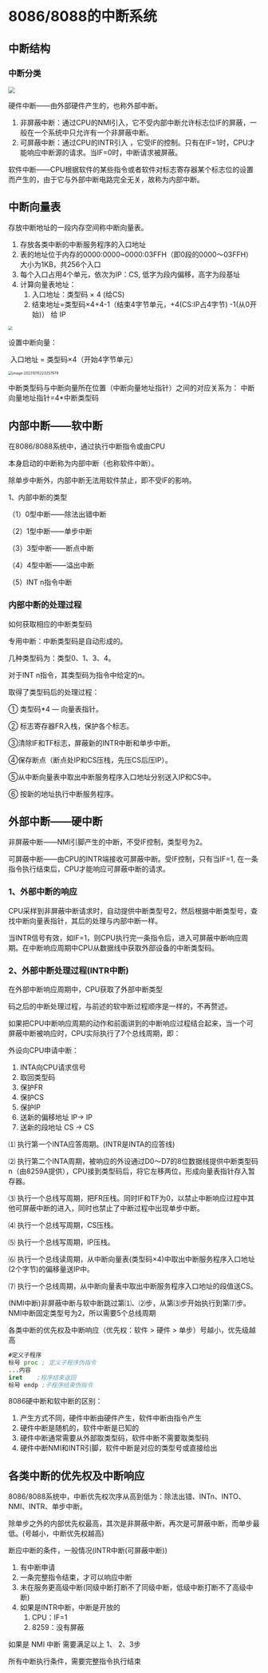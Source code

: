 # 8086/8088的中断系统 

## 中断结构

### 中断分类

<img src="/emuImage/256种中断源.png" style="zoom:80%;" />



硬件中断——由外部硬件产生的，也称外部中断。

1. 非屏蔽中断：通过CPU的NMI引入，它不受内部中断允许标志位IF的屏蔽，一般在一个系统中只允许有一个非屏蔽中断。
2. 可屏蔽中断：通过CPU的INTR引入 ，它受IF的控制。只有在IF=1时，CPU才能响应中断源的请求。当IF=0时，中断请求被屏蔽。

软件中断——CPU根据软件的某些指令或者软件对标志寄存器某个标志位的设置而产生的，由于它与外部中断电路完全无关，故称为内部中断。 

## 中断向量表

   存放中断地址的一段内存空间称中断向量表。

1. 存放各类中断的中断服务程序的入口地址
2. 表的地址位于内存的0000∶0000~0000∶03FFH（即0段的0000～03FFH）大小为1KB，共256个入口
3. 每个入口占用4个单元，依次为IP：CS, 低字为段内偏移，高字为段基址
4. 计算向量表地址：
   1. 入口地址：类型码 × 4 (给CS)
   2. 结束地址=类型码×4+4-1（结束4字节单元，+4(CS:IP占4字节) -1(从0开始)） 给 IP


<img src="/emuImage/中断向量表.png" style="zoom: 50%;" />

设置中断向量：

​	入口地址 = 类型码×4（开始4字节单元）

<img src="/emuImage/image-20231015223257979.png" alt="image-20231015223257979" style="zoom: 50%;" />

中断类型码与中断向量所在位置（中断向量地址指针）之间的对应关系为： 中断向量地址指针=4*中断类型码 



## 内部中断——软中断

   在8086/8088系统中，通过执行中断指令或由CPU

本身启动的中断称为内部中断（也称软件中断）。

   除单步中断外，内部中断无法用软件禁止，即不受IF的影响。

1、内部中断的类型

（1）0型中断——除法出错中断

（2）1型中断——单步中断

（3）3型中断——断点中断

（4）4型中断——溢出中断

（5）INT n指令中断

### 内部中断的处理过程

   如何获取相应的中断类型码 

专用中断：中断类型码是自动形成的。

几种类型码为：类型0、1、3、4。

对于INT n指令，其类型码为指令中给定的n。

取得了类型码后的处理过程：

① 类型码*4 — 向量表指针。

② 标志寄存器FR入栈，保护各个标志。

③清除IF和TF标志，屏蔽新的INTR中断和单步中断。

④保存断点（断点处IP和CS压栈，先压CS后压IP）。

⑤从中断向量表中取出中断服务程序入口地址分别送入IP和CS中。

⑥ 按新的地址执行中断服务程序。


## 外部中断——硬中断

非屏蔽中断——NMI引脚产生的中断，不受IF控制，类型号为2。

可屏蔽中断——由CPU的INTR端接收可屏蔽中断。受IF控制，只有当IF=1, 在一条指令执行结束后，CPU才能响应可屏蔽中断的请求。

### 1、外部中断的响应

   CPU采样到非屏蔽中断请求时，自动提供中断类型号2，然后根据中断类型号，查找中断向量表指针，其后的处理与内部中断一样。

   当INTR信号有效，如IF=1，则CPU执行完一条指令后，进入可屏蔽中断响应周期。在中断响应周期中CPU从数据线中获取外部设备的中断类型码。

### 2、外部中断处理过程(INTR中断)

  在外部中断响应周期中，CPU获取了外部中断类型

码之后的中断处理过程，与前述的软中断过程顺序是一样的，不再赘述。

   如果把CPU中断响应周期的动作和前面讲到的中断响应过程结合起来，当一个可屏蔽中断被响应时，CPU实际执行了7个总线周期，即：

外设向CPU申请中断：

1. INTA向CPU请求信号
2. 取回类型码
3. 保护FR
4. 保护CS
5. 保护IP
6. 送新的偏移地址 IP-> IP
7. 送新的段地址 CS -> CS

⑴ 执行第一个INTA应答周期。(INTR是INTA的应答线)

⑵ 执行第二个INTA周期，被响应的外设通过D0～D7的8位数据线提供中断类型码n（由8259A提供），CPU接到类型码后，将它左移两位，形成向量表指针存入暂存器。

⑶ 执行一个总线写周期，把FR压栈。同时IF和TF为0，以禁止中断响应过程中其他可屏蔽中断的进入，同时也禁止了中断过程中出现单步中断。

⑷ 执行一个总线写周期，CS压栈。

⑸ 执行一个总线写周期，IP压栈。

⑹ 执行一个总线读周期，从中断向量表(类型码×4)中取出中断服务程序入口地址(2个字节)的偏移量送IP中。

⑺ 执行一个总线周期，从中断向量表中取出中断服务程序入口地址的段值送CS。

   (NMI中断)非屏蔽中断与软中断跳过第⑴、⑵步，从第⑶步开始执行到第⑺步。NMI中断固定类型号为2，所以需要5个总线周期

各类中断的优先权及中断响应（优先权：软件 > 硬件 > 单步）号越小，优先级越高

```asm
#定义子程序
标号 proc ; 定义子程序伪指令
...内容
iret 	;程序结束返回
标号 endp ;子程序结束伪指令
```

8086硬中断和软中断的区别：

1. 产生方式不同，硬件中断由硬件产生，软件中断由指令产生
2. 硬件中断是随机的，软件中断是已知的
3. 硬件中断通常需要从外部取类型码，软件中断不需要取类型码
4. 硬件中断NMI和INTR引脚，软件中断是对应的类型号或直接给出


## 各类中断的优先权及中断响应 

​    8086/8088系统中，中断优先权次序从高到低为：除法出错、INTn、INTO、NMI、INTR、单步中断。

   除单步之外的内部优先权最高，其次是非屏蔽中断，再次是可屏蔽中断，而单步最低。(号越小，中断优先权越高)

断应中断的条件，一般情况(INTR中断(可屏蔽中断))

1. 有中断申请
2. 一条完整指令结束，才可以响应中断
3. 未在服务更高级中断(同级中断打断不了同级中断，低级中断打断不了高级中断)
4. 如果是INTR中断，中断是开放的 
   1. CPU：IF=1
   2. 8259：没有屏蔽

如果是 NMI 中断 需要满足以上 1、 2、3步

所有中断执行条件，需要完整指令执行结束